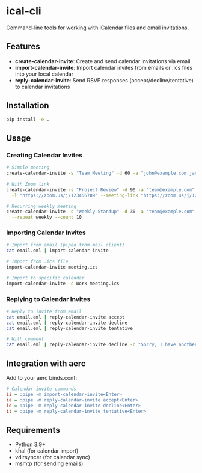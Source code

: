 # ical-cli

Command-line tools for working with iCalendar files and email invitations.

## Features

- **create-calendar-invite**: Create and send calendar invitations via email
- **import-calendar-invite**: Import calendar invites from emails or .ics files
  into your local calendar
- **reply-calendar-invite**: Send RSVP responses (accept/decline/tentative) to
  calendar invitations

## Installation

```bash
pip install -e .
```

## Usage

### Creating Calendar Invites

```bash
# Simple meeting
create-calendar-invite -s "Team Meeting" -d 60 -a "john@example.com,jane@example.com"

# With Zoom link
create-calendar-invite -s "Project Review" -d 90 -a "team@example.com" \
  -l "https://zoom.us/j/123456789" --meeting-link "https://zoom.us/j/123456789"

# Recurring weekly meeting
create-calendar-invite -s "Weekly Standup" -d 30 -a "team@example.com" \
  --repeat weekly --count 10
```

### Importing Calendar Invites

```bash
# Import from email (piped from mail client)
cat email.eml | import-calendar-invite

# Import from .ics file
import-calendar-invite meeting.ics

# Import to specific calendar
import-calendar-invite -c Work meeting.ics
```

### Replying to Calendar Invites

```bash
# Reply to invite from email
cat email.eml | reply-calendar-invite accept
cat email.eml | reply-calendar-invite decline
cat email.eml | reply-calendar-invite tentative

# With comment
cat email.eml | reply-calendar-invite decline -c "Sorry, I have another meeting"
```

## Integration with aerc

Add to your aerc binds.conf:

```ini
# Calendar invite commands
ii = :pipe -m import-calendar-invite<Enter>
ia = :pipe -m reply-calendar-invite accept<Enter>
id = :pipe -m reply-calendar-invite decline<Enter>
it = :pipe -m reply-calendar-invite tentative<Enter>
```

## Requirements

- Python 3.9+
- khal (for calendar import)
- vdirsyncer (for calendar sync)
- msmtp (for sending emails)
